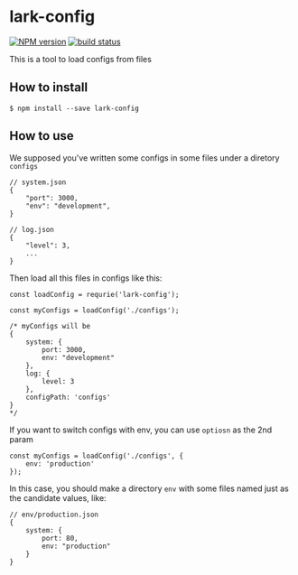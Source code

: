lark-config
===============

[![NPM version][npm-image]][npm-url]
[![build status][travis-image]][travis-url]

This is a tool to load configs from files

## How to install

```
$ npm install --save lark-config
```

## How to use

We supposed you've written some configs in some files under a diretory `configs`
```
// system.json
{
    "port": 3000,
    "env": "development",
}

// log.json
{
    "level": 3,
    ...
}
```

Then load all this files in configs like this:
```
const loadConfig = requrie('lark-config');

const myConfigs = loadConfig('./configs');

/* myConfigs will be
{
    system: {
        port: 3000,
        env: "development"
    },
    log: {
        level: 3
    },
    configPath: 'configs'
}
*/

```

If you want to switch configs with env, you can use `optiosn` as the 2nd param
```
const myConfigs = loadConfig('./configs', {
    env: 'production'
});
```
In this case, you should make a directory `env` with some files named just as the candidate values, like:
```
// env/production.json
{
    system: {
        port: 80,
        env: "production"
    }
}
```


[npm-image]: https://img.shields.io/npm/v/lark-config.svg?style=flat-square
[npm-url]: https://npmjs.org/package/lark-config
[travis-image]: https://img.shields.io/travis/larkjs/lark-config/master.svg?style=flat-square
[travis-url]: https://travis-ci.org/larkjs/lark-config
